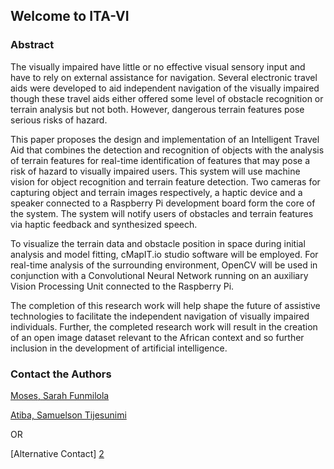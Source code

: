 ## Welcome to ITA-VI

### Abstract

The visually impaired have little or no effective visual sensory input and have to rely on external assistance for navigation. Several electronic travel aids were developed to aid independent navigation of the visually impaired though these travel aids either offered some level of obstacle recognition or terrain analysis but not both. However, dangerous terrain features pose serious risks of hazard.

This paper proposes the design and implementation of an Intelligent Travel Aid that combines the detection and recognition of objects with the analysis of terrain features for real-time identification of features that may pose a risk of hazard to visually impaired users.
This system will use machine vision for object recognition and terrain feature detection. Two cameras for capturing object and terrain images respectively, a haptic device and a speaker connected to a Raspberry Pi development board form the core of the system. The system will notify users of obstacles and terrain features via haptic feedback and synthesized speech.

To visualize the terrain data and obstacle position in space during initial analysis and model fitting, cMapIT.io studio software will be employed. For real-time analysis of the surrounding environment, OpenCV will be used in conjunction with a Convolutional Neural Network running on an auxiliary Vision Processing Unit connected to the Raspberry Pi.

The completion of this research work will help shape the future of assistive technologies to facilitate the independent navigation of visually impaired individuals. Further, the completed research work will result in the creation of an open image dataset relevant to the African context and so further inclusion in the development of artificial intelligence.

### Contact the Authors
[Moses, Sarah Funmilola](mailto://sfmoses@student.lautech.edu.ng)

[Atiba, Samuelson Tijesunimi][1]

OR

[Alternative Contact] [2]

  [1]: mailto://statiba@student.lautech.edu.ng
  [2]: mailto://samuelsontijesunimi@gmail.com
